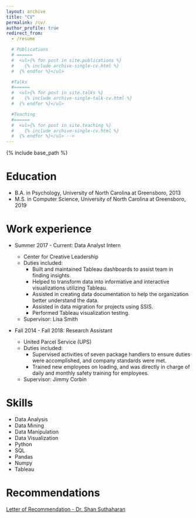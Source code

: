 ```yaml
---
layout: archive
title: "CV"
permalink: /cv/
author_profile: true
redirect_from:
  - /resume

  # Publications
  # ======
  #  <ul>{% for post in site.publications %}
  #    {% include archive-single-cv.html %}
  #  {% endfor %}</ul>

  #Talks
  #======
  #  <ul>{% for post in site.talks %}
  #    {% include archive-single-talk-cv.html %}
  #  {% endfor %}</ul>

  #Teaching
  #======
  #  <ul>{% for post in site.teaching %}
  #    {% include archive-single-cv.html %}
  #  {% endfor %}</ul> -->
---
```


{% include base_path %}

Education
======
* B.A. in Psychology, University of North Carolina at Greensboro, 2013
* M.S. in Computer Science, University of North Carolina at Greensboro, 2019

Work experience
======
* Summer 2017 - Current: Data Analyst Intern
  * Center for Creative Leadership
  * Duties included:
    * Built and maintained Tableau dashboards to assist team in finding insights.
    * Helped to transform data into informative and interactive visualizations utilizing Tableau.
    * Assisted in creating data documentation to help the organization better understand the data.
    * Assisted in data migration for projects using SSIS.
    * Performed Tableau visualization testing.
  * Supervisor: Lisa Smith

* Fall 2014 - Fall 2018: Research Assistant
  * United Parcel Service (UPS)
  * Duties included:
    * Supervised activities of seven package handlers to ensure duties were accomplished, and company standards were met.
    * Trained new employees on loading, and was directly in charge of daily and monthly safety training for employees.
  * Supervisor: Jimmy Corbin

Skills
======
* Data Analysis
* Data Mining
* Data Manipulation
* Data Visualization
* Python
* SQL
* Pandas
* Numpy
* Tableau

Recommendations
======
[Letter of Recommendation - Dr. Shan Suthaharan ](http://mtellis2.github.io/files/Michael-Ellis-Letter-of-support-from-Suthaharan-2.pdf)
